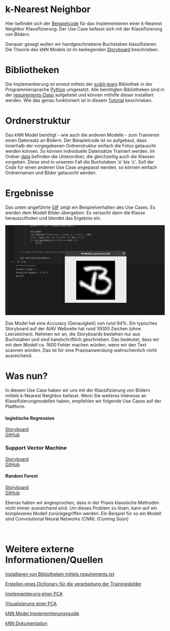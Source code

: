 # k-Nearest Neighbor 

Hier befindet sich der [Beispielcode](./miniUsecase15_RandomForest.ipynb) für das Implementieren einer k-Nearest Neighbor Klassifizierung. Der Use Case befasst sich mit der Klassifizierung von Bildern. 

Genauer gesagt wollen wir handgeschriebene Buchstaben klassifizieren. Die Theorie des kNN Models ist im beiliegenden [Storyboard]() beschrieben.

# Bibliotheken
Die Implementierung ist erneut mittels der [scikit-learn](https://scikit-learn.org/stable/modules/generated/sklearn.neighbors.KNeighborsClassifier.html) Bibliothek in der Programmiersprache [Python](https://docs.python.org/3/) umgesetzt. Alle benötigten Bibliotheken sind in der [requirements-Datei](./requirements.txt) aufgelistet und können mithilfe dieser installiert werden. Wie das genau funktioniert ist in diesem [Tutorial](https://note.nkmk.me/en/python-pip-install-requirements/) beschrieben. 

# Ordnerstruktur
 Das kNN Model benötigt - wie auch die anderen Modelle - zum Trainieren einen Datensatz an Bildern. Der Beispielcode ist so aufgebaut, dass innerhalb der vorgegebenen Ordnerstruktur einfach die Fotos getauscht werden können. So können individuelle Datensätze Trainiert werden. Im Ordner [data](./data) befinden die Unterordner, die gleichzeitig auch die Klassen vorgeben. Diese sind in unserem Fall die Buchstaben 'a' bis 'z'. Soll der Code für einen anderen Use Case angepasst werden, so können einfach Ordnernamen und Bilder getauscht werden. 


# Ergebnisse
Das unten angeführte [GIF](./demo.gif) zeigt ein Beispielverhalten des Use Cases. Es werden dem Modell Bilder übergeben. Es versucht dann die Klasse herauszufinden und blendet das Ergebnis ein. 

![Abbildung 1](demo.gif)


Das Model hat eine Accuracy (Genauigkeit) von rund 84%. Ein typisches Storyboard auf der AIAV Webseite hat rund 10000 Zeichen (ohne Leerzeichen). Nehmen wir an, die Storyboards bestehen nur aus Buchstaben und sind handschriftlich geschrieben. Das bedeutet, dass wir mit dem Modell ca. 1600 Fehler machen würden, wenn wir den Text scannen würden. Das ist für eine Praxisanwendung wahrscheinlich nicht ausreichend. 


# Was nun? 
In diesem Use Case haben wir uns mit der Klassifizierung von Bildern mittels k-Nearest Neighbor befasst. Wenn Sie weiteres Interesse an Klassifizierungmodellen haben, empfehlen wir folgende Use Cases auf der Plattform. 

#### logistische Regression </br>
[Storyboard](http://www.aiav.technikum-wien.at/) </br>
[GitHub](https://github.com/TW-Robotics/AIAV/tree/main/Logistische_Regression_fuer_Bildklassifizierung) </br>
### Support Vector Machine </br>
[Storyboard](http://www.aiav.technikum-wien.at/) </br>
[GitHub](https://github.com/TW-Robotics/AIAV/tree/main/Support_Vector_Machine_fuer_Bildklassifizierung) </br>
#### Random Forest </br>
[Storyboard](http://www.aiav.technikum-wien.at/) </br>
[GitHub](https://github.com/TW-Robotics/AIAV/tree/main/Random_Forest_fuer_Bildklassifizierung)

Ebenso haben wir angesprochen, dass in der Praxis klassische Methoden nicht immer ausreichend sind. Um dieses Problem zu lösen, kann auf ein komplexeres Modell zurückgegriffen werden. Ein Beispiel für so ein Modell sind Convolutional Neural Networks (CNN).
[Coming Soon]

<br>


# Weitere externe Informationen/Quellen
[Installieren von Bibliotheken mittels requirements.txt](https://note.nkmk.me/en/python-pip-install-requirements/) <br>

[Erstellen eines Dictionary für die verarbeitung der Trainingsbilder](https://kapernikov.com/tutorial-image-classification-with-scikit-learn/)<br>

[Implementierung einer PCA](https://medium.com/@sebastiannorena/pca-principal-components-analysis-applied-to-images-of-faces-d2fc2c083371)<br>

[Visualisierung einer PCA](https://jakevdp.github.io/PythonDataScienceHandbook/05.02-introducing-scikit-learn.html) 
<br>

[kNN Model Implementierungsguide](https://rpubs.com/Sharon_1684/454441)<br>

[kNN Dokumentation](https://scikit-learn.org/stable/modules/generated/sklearn.neighbors.KNeighborsClassifier.html)
